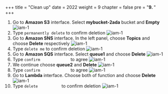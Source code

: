 +++
title = "Clean up"
date = 2022
weight = 9
chapter = false
pre = "<b>9. </b>"
+++
1. Go to **Amazon S3** interface. Select **mybucket-2ada** bucket and **Empty** 
![iam-1](/images/9-cleanup/clean-1.png)
1. Type `permanently delete` to confirm deletion 
![iam-1](/images/9-cleanup/clean-2.png)
1. Go to **Amazon SNS** interface. In the left panel, choose **Topics** and choose **Delete** respectively
![iam-1](/images/9-cleanup/clean-3.png)
1. Type `delete me` to confirm deletion
![iam-1](/images/9-cleanup/clean-4.png)
1. Go to **Amazon SQS** interface. Select **queue1** and choose **Delete**
![iam-1](/images/9-cleanup/clean-5.png)
1. Type `confirm             ` to agree
![iam-1](/images/9-cleanup/clean-6.png)
1. We continue choose **queue2** and **Delete**
![iam-1](/images/9-cleanup/clean-7.png)
1. Type `confirm             ` to agree
![iam-1](/images/9-cleanup/clean-8.png)
1. Go to **Lambda** interface. Choose both of function and choose **Delete**
![iam-1](/images/9-cleanup/clean-9.png)
1. Type `delete          ` to confirm deletion
![iam-1](/images/9-cleanup/clean-10.png)